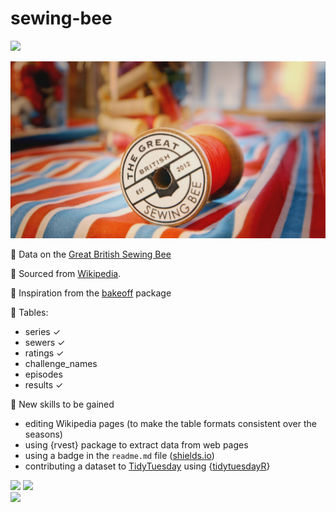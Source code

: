 # sewing-bee

![](https://img.shields.io/badge/%F0%9F%A7%B5-in_progress-blue?style=for-the-badge
)

![](sewingbee.jpg)

🧵 Data on the [Great British Sewing Bee](https://www.bbc.co.uk/programmes/b03myqj2)

🧵 Sourced from [Wikipedia](https://en.wikipedia.org/wiki/The_Great_British_Sewing_Bee).

🧵 Inspiration from the [bakeoff](https://github.com/apreshill/bakeoff) package


🧵 Tables:

- series ✓
- sewers ✓
- ratings ✓
- challenge_names
- episodes
- results ✓

🧵 New skills to be gained

- editing Wikipedia pages (to make the table formats consistent over the seasons)
- using {rvest} package to extract data from web pages
- using a badge in the `readme.md` file ([shields.io](https://shields.io/badges))
- contributing a dataset to [TidyTuesday](https://github.com/rfordatascience/tidytuesday) 
  using {[tidytuesdayR](https://dslc-io.github.io/tidytuesdayR/articles/curating.html)}

![](https://media3.giphy.com/media/v1.Y2lkPTc5MGI3NjExbG1lNzJ4bDBkNjd2N3U4ajY2MWhsamd6Nmg0ZmV3aXhyb3E1eHoxbSZlcD12MV9pbnRlcm5hbF9naWZfYnlfaWQmY3Q9Zw/9f4LtNbI9LzKIOxLYh/giphy.gif)
![](https://media0.giphy.com/media/v1.Y2lkPTc5MGI3NjExbHpobGY4bXJxMTk4dzZienA1cGs5Z256aDQ1cnhhMmhxZmV2aHJ5MyZlcD12MV9pbnRlcm5hbF9naWZfYnlfaWQmY3Q9Zw/hjhEeqWAEipMEIDvBx/giphy.gif)  
![](https://media3.giphy.com/media/v1.Y2lkPTc5MGI3NjExZjl1NnQ1MWNiYnUwbHY0emExbHVsMDBqeDd6Yzc0Zmkxd3Z6bzNlcSZlcD12MV9pbnRlcm5hbF9naWZfYnlfaWQmY3Q9Zw/qisTnBL5wNXZaSNecx/giphy.gif)

